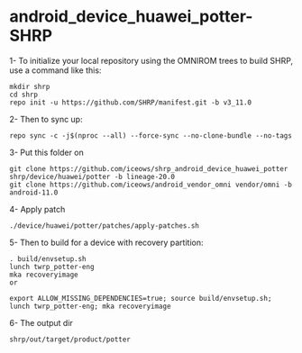 # android_device_huawei_potter-SHRP

1- To initialize your local repository using the OMNIROM trees to build SHRP, use a command like this:

```
mkdir shrp
cd shrp
repo init -u https://github.com/SHRP/manifest.git -b v3_11.0
```

2- Then to sync up:

```
repo sync -c -j$(nproc --all) --force-sync --no-clone-bundle --no-tags
```

3- Put this folder on

```
git clone https://github.com/iceows/shrp_android_device_huawei_potter shrp/device/huawei/potter -b lineage-20.0
git clone https://github.com/iceows/android_vendor_omni vendor/omni -b android-11.0
```

4- Apply patch

```
./device/huawei/potter/patches/apply-patches.sh 
```

5- Then to build for a device with recovery partition:
```
. build/envsetup.sh
lunch twrp_potter-eng
mka recoveryimage
or

export ALLOW_MISSING_DEPENDENCIES=true; source build/envsetup.sh; lunch twrp_potter-eng; mka recoveryimage

```

6- The output dir
```
shrp/out/target/product/potter
```

